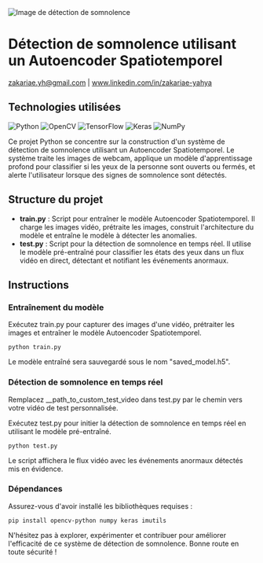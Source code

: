 <!DOCTYPE html>
<html lang="fr">
<head>
    <meta charset="UTF-8">
    <meta name="viewport" content="width=device-width, initial-scale=1.0">
    <title>Détection de somnolence utilisant un Autoencoder Spatiotemporel</title>
</head>
<body>

<img src="https://github.com/user-attachments/assets/c2239ac8-9c0b-434f-a47f-dfc473fbf5e1" alt="Image de détection de somnolence">

<h1>Détection de somnolence utilisant un Autoencoder Spatiotemporel</h1>

<p>
    <a href="mailto:zakariae.yh@gmail.com">zakariae.yh@gmail.com</a> |
    <a href="https://www.linkedin.com/in/zakariae-yahya">www.linkedin.com/in/zakariae-yahya</a>
</p>

<h2>Technologies utilisées</h2>
<p>
    <img src="https://img.shields.io/badge/python-3670A0?style=for-the-badge&logo=python&logoColor=ffdd54" alt="Python">
    <img src="https://img.shields.io/badge/OpenCV-5C3EE8?style=for-the-badge&logo=opencv&logoColor=white" alt="OpenCV">
    <img src="https://img.shields.io/badge/TensorFlow-FF6F00?style=for-the-badge&logo=tensorflow&logoColor=white" alt="TensorFlow">
    <img src="https://img.shields.io/badge/Keras-D00000?style=for-the-badge&logo=keras&logoColor=white" alt="Keras">
    <img src="https://img.shields.io/badge/NumPy-013243?style=for-the-badge&logo=numpy&logoColor=white" alt="NumPy">
</p>

<p>Ce projet Python se concentre sur la construction d'un système de détection de somnolence utilisant un Autoencoder Spatiotemporel. Le système traite les images de webcam, applique un modèle d'apprentissage profond pour classifier si les yeux de la personne sont ouverts ou fermés, et alerte l'utilisateur lorsque des signes de somnolence sont détectés.</p>

<h2>Structure du projet</h2>
<ul>
    <li><strong>train.py</strong> : Script pour entraîner le modèle Autoencoder Spatiotemporel. Il charge les images vidéo, prétraite les images, construit l'architecture du modèle et entraîne le modèle à détecter les anomalies.</li>
    <li><strong>test.py</strong> : Script pour la détection de somnolence en temps réel. Il utilise le modèle pré-entraîné pour classifier les états des yeux dans un flux vidéo en direct, détectant et notifiant les événements anormaux.</li>
</ul>

<h2>Instructions</h2>

<h3>Entraînement du modèle</h3>
<p>Exécutez train.py pour capturer des images d'une vidéo, prétraiter les images et entraîner le modèle Autoencoder Spatiotemporel.</p>
<pre><code>python train.py</code></pre>
<p>Le modèle entraîné sera sauvegardé sous le nom "saved_model.h5".</p>

<h3>Détection de somnolence en temps réel</h3>
<p>Remplacez __path_to_custom_test_video dans test.py par le chemin vers votre vidéo de test personnalisée.</p>
<p>Exécutez test.py pour initier la détection de somnolence en temps réel en utilisant le modèle pré-entraîné.</p>
<pre><code>python test.py</code></pre>
<p>Le script affichera le flux vidéo avec les événements anormaux détectés mis en évidence.</p>

<h3>Dépendances</h3>
<p>Assurez-vous d'avoir installé les bibliothèques requises :</p>
<pre><code>pip install opencv-python numpy keras imutils</code></pre>

<p>N'hésitez pas à explorer, expérimenter et contribuer pour améliorer l'efficacité de ce système de détection de somnolence. Bonne route en toute sécurité !</p>

</body>
</html>
